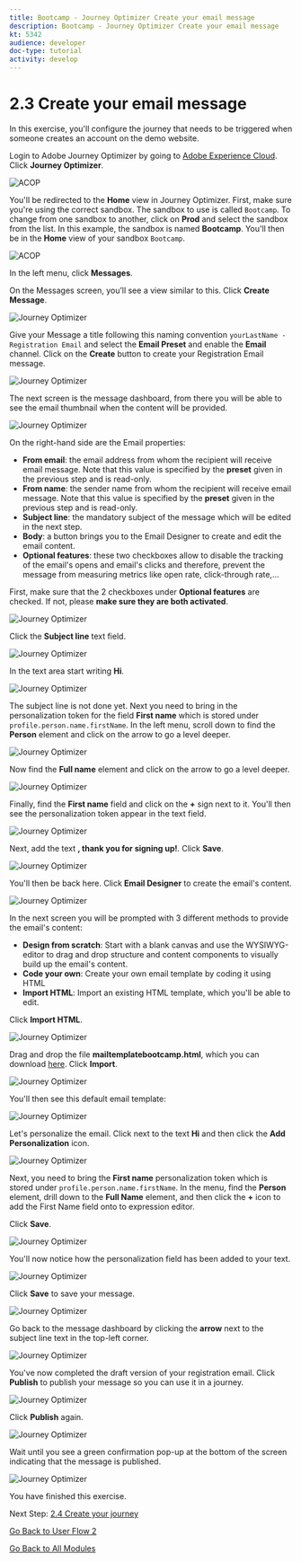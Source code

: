 ```yaml
---
title: Bootcamp - Journey Optimizer Create your email message
description: Bootcamp - Journey Optimizer Create your email message
kt: 5342
audience: developer
doc-type: tutorial
activity: develop
---
```

# 2.3 Create your email message

In this exercise, you'll configure the journey that needs to be triggered when someone creates an account on the demo website.

Login to Adobe Journey Optimizer by going to [Adobe Experience Cloud](https://experience.adobe.com). Click **Journey Optimizer**.

![ACOP](./images/acophome.png)

You'll be redirected to the **Home**  view in Journey Optimizer. First, make sure you're using the correct sandbox. The sandbox to use is called `Bootcamp`. To change from one sandbox to another, click on **Prod** and select the sandbox from the list. In this example, the sandbox is named **Bootcamp**. You'll then be in the **Home** view of your sandbox `Bootcamp`.

![ACOP](./images/acoptriglp.png)

In the left menu, click **Messages**. 

On the Messages screen, you’ll see a view similar to this. Click **Create Message**.

![Journey Optimizer](./images/msg1.png)

Give your Message a title following this naming convention `yourLastName - Registration Email` and select the **Email Preset** and enable the **Email** channel. Click on the **Create** button to create your Registration Email message.

![Journey Optimizer](./images/msg2.png)

The next screen is the message dashboard, from there you will be able to see the email thumbnail when the content will be provided.

![Journey Optimizer](./images/msg3.png)

On the right-hand side are the Email properties:

- **From email**: the email address from whom the recipient will receive email message. Note that this value is specified by the **preset** given in the previous step and is read-only.
- **From name**: the sender name  from whom the recipient will receive email message. Note that this value is specified by the **preset** given in the previous step and is read-only.
- **Subject line**: the mandatory subject of the message which will be edited in the next step. 
- **Body**: a button brings you to the Email Designer to create and edit the email content.
- **Optional features**: these two checkboxes allow to disable the tracking of the email's opens and email's clicks and therefore, prevent the message from measuring metrics like open rate, click-through rate,...

First, make sure that the 2 checkboxes under **Optional features** are checked. If not, please **make sure they are both activated**. 

![Journey Optimizer](./images/msg4.png)

Click the **Subject line** text field.

![Journey Optimizer](./images/msg5.png)

In the text area start writing **Hi**.

![Journey Optimizer](./images/msg6.png)

The subject line is not done yet. Next you need to bring in the personalization token for the field **First name** which is stored under `profile.person.name.firstName`. In the left menu, scroll down to find the **Person** element and click on the arrow to go a level deeper.

![Journey Optimizer](./images/msg7.png)

Now find the **Full name** element and click on the arrow to go a level deeper.

![Journey Optimizer](./images/msg8.png)

Finally, find the **First name** field and click on the **+** sign next to it. You'll then see the personalization token appear in the text field.

![Journey Optimizer](./images/msg9.png)

Next, add the text **, thank you for signing up!**. Click **Save**.

![Journey Optimizer](./images/msg10.png)

You'll then be back here. Click **Email Designer** to create the email's content. 

![Journey Optimizer](./images/msg11.png)

In the next screen you will be prompted with 3 different methods to provide the email's content:

- **Design from scratch**: Start with a blank canvas and use the WYSIWYG-editor to drag and drop structure and content components to visually build up the email's content.
- **Code your own**: Create your own email template by coding it using HTML
- **Import HTML**: Import an existing HTML template, which you'll be able to edit.

Click **Import HTML**.

![Journey Optimizer](./images/msg12.png)

Drag and drop the file **mailtemplatebootcamp.html**, which you can download [here](./../../assets/html/mailtemplatebootcamp.html.zip). Click **Import**.

![Journey Optimizer](./images/msg13.png)

You'll then see this default email template:

![Journey Optimizer](./images/msg14.png)

Let's personalize the email. Click next to the text **Hi** and then click the **Add Personalization** icon.

![Journey Optimizer](./images/msg35.png)

Next, you need to bring the **First name** personalization token which is stored under `profile.person.name.firstName`. In the menu, find the **Person** element, drill down to the **Full Name** element, and then click the **+** icon to add the First Name field onto to expression editor.

Click **Save**.

![Journey Optimizer](./images/msg36.png)

You'll now notice how the personalization field has been added to your text. 

![Journey Optimizer](./images/msg37.png)

Click **Save** to save your message.

![Journey Optimizer](./images/msg55.png)

Go back to the message dashboard by clicking the **arrow** next to the subject line text in the top-left corner.

![Journey Optimizer](./images/msg56.png)

You've now completed the draft version of your registration email. Click **Publish** to publish your message so you can use it in a journey.

![Journey Optimizer](./images/msg57.png)

Click **Publish** again.

![Journey Optimizer](./images/msg58.png)

Wait until you see a green confirmation pop-up at the bottom of the screen indicating that the message is published. 

![Journey Optimizer](./images/msg59.png)

You have finished this exercise.

Next Step: [2.4 Create your journey](./ex4.md)

[Go Back to User Flow 2](./uc2.md)

[Go Back to All Modules](../../overview.md)
